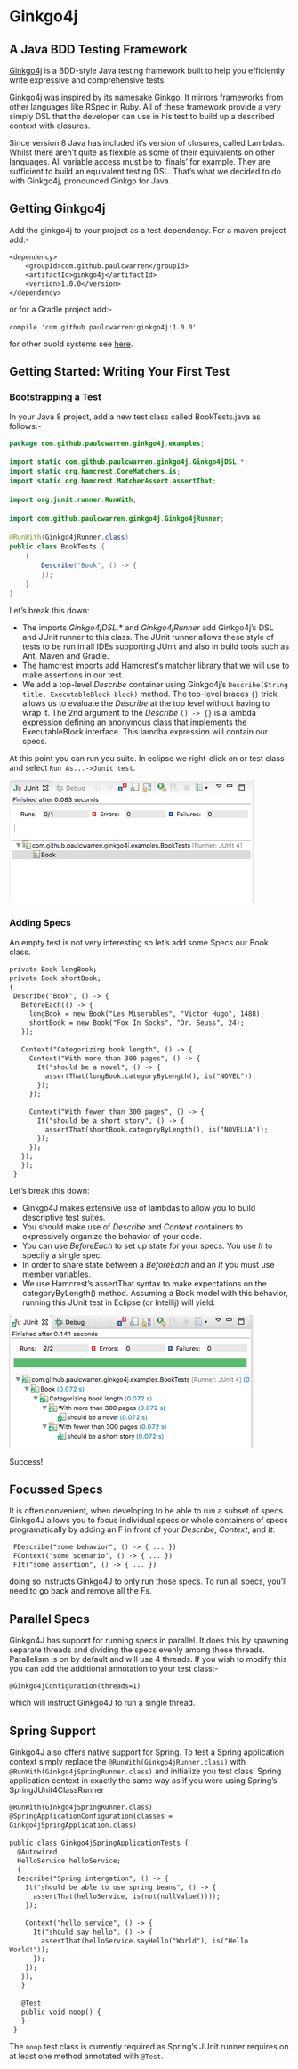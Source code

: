 # Ginkgo4j
## A Java BDD Testing Framework

[Ginkgo4j](https://github.com/paulcwarren/ginkgo4j) is a BDD-style Java testing framework built to help you efficiently write expressive and comprehensive tests.

Ginkgo4j was inspired by its namesake [Ginkgo](https://onsi.github.io/ginkgo).  It mirrors frameworks from other languages like RSpec in Ruby.  All of these framework provide a very simply DSL that the developer can use in his test to build up a described context with closures.  

Since version 8 Java has included it’s version of closures, called Lambda’s.  Whilst there aren’t quite as flexible as some of their equivalents on other languages.  All variable access must be to ‘finals’ for example.  They are sufficient to build an equivalent  testing DSL.  That’s what we decided to do with Ginkgo4j, pronounced Ginkgo for Java.

## Getting Ginkgo4j

Add the ginkgo4j to your project as a test dependency.  For a maven project add:-

```
<dependency>
    <groupId>com.github.paulcwarren</groupId>
    <artifactId>ginkgo4j</artifactId>
    <version>1.0.0</version>
</dependency>
```
or for a Gradle project add:-

`compile 'com.github.paulcwarren:ginkgo4j:1.0.0'`

for other buold systems see [here](http://search.maven.org/#artifactdetails%7Ccom.github.paulcwarren%7Cginkgo4j%7C1.0.0%7Cjar).

## Getting Started: Writing Your First Test
### Bootstrapping a Test
In your Java 8 project, add a new test class called BookTests.java as follows:-

```java
package com.github.paulcwarren.ginkgo4j.examples;

import static com.github.paulcwarren.ginkgo4j.Ginkgo4jDSL.*;
import static org.hamcrest.CoreMatchers.is;
import static org.hamcrest.MatcherAssert.assertThat;

import org.junit.runner.RunWith;

import com.github.paulcwarren.ginkgo4j.Ginkgo4jRunner;

@RunWith(Ginkgo4jRunner.class)
public class BookTests {
	{
		Describe("Book", () -> {
		});
	}
}

```
Let’s break this down:

- The imports *Ginkgo4jDSL.** and *Ginkgo4jRunner* add Ginkgo4j’s DSL and JUnit runner to this class.  The JUnit runner allows these style of tests to be run in all IDEs supporting JUnit and also in build tools such as Ant, Maven and Gradle.
- The hamcrest imports add Hamcrest's matcher library that we will use to make assertions in our test. 
- We add a top-level *Describe* container using Ginkgo4j’s `Describe(String title, ExecutableBlock block)` method.  The top-level braces `{}` trick allows us to evaluate the *Describe* at the top level without having to wrap it.  The 2nd argument to the *Describe* `() -> {}` is a lambda expression defining an anonymous class that implements the ExecutableBlock interface.  This lamdba expression will contain our specs.  

At this point you can run you suite.  In eclipse we right-click on or test class and select `Run As...->Junit test`.

![First Run](first-run.png)
### Adding Specs

An empty test is not very interesting so let’s add some Specs our Book class.

```
private Book longBook;
private Book shortBook;
{
 Describe("Book", () -> {
   BeforeEach(() -> {
     longBook = new Book("Les Miserables", "Victor Hugo", 1488);
     shortBook = new Book("Fox In Socks", "Dr. Seuss", 24);
   });

   Context("Categorizing book length", () -> {
     Context("With more than 300 pages", () -> {
       It("should be a novel", () -> {
         assertThat(longBook.categoryByLength(), is("NOVEL"));
       });
     });

     Context("With fewer than 300 pages", () -> {
       It("should be a short story", () -> {
         assertThat(shortBook.categoryByLength(), is("NOVELLA"));
       });
     });
   });
   });
 }
```

Let’s break this down:

- Ginkgo4J makes extensive use of lambdas to allow you to build descriptive test suites.
- You should make use of *Describe* and *Context* containers to expressively organize the behavior of your code.
- You can use *BeforeEach* to set up state for your specs. You use *It* to specify a single spec.
- In order to share state between a *BeforeEach* and an *It* you must use member variables.
- We use Hamcrest’s assertThat syntax to make expectations on the categoryByLength() method.
Assuming a Book model with this behavior, running this JUnit test in Eclipse (or Intellij) will yield:

![Second Run](second-run.png)

Success!

## Focussed Specs

It is often convenient, when developing to be able to run a subset of specs. Ginkgo4J allows you to focus individual specs or whole containers of specs programatically by adding an F in front of your *Describe*, *Context*, and *It*:

```
 FDescribe("some behavior", () -> { ... })
 FContext("some scenario", () -> { ... })
 FIt("some assertion", () -> { ... })
```

doing so instructs Ginkgo4J to only run those specs. To run all specs, you’ll need to go back and remove all the Fs.

## Parallel Specs

Ginkgo4J has support for running specs in parallel.  It does this by spawning separate threads and dividing the specs evenly among these threads.  Parallelism is on by default and will use 4 threads.  If you wish to modify this you can add the additional annotation to your test class:-

```
@Ginkgo4jConfiguration(threads=1)
```
which will instruct Ginkgo4J to run a single thread.

## Spring Support

Ginkgo4J also offers native support for Spring.  To test a Spring application context simply replace the `@RunWith(Ginkgo4jRunner.class)` with `@RunWith(Ginkgo4jSpringRunner.class)` and initialize you test class’ Spring application context in exactly the same way as if you were using Spring’s SpringJUnit4ClassRunner

```
@RunWith(Ginkgo4jSpringRunner.class)
@SpringApplicationConfiguration(classes = Ginkgo4jSpringApplication.class)

public class Ginkgo4jSpringApplicationTests {
  @Autowired
  HelloService helloService;
  {
  Describe("Spring intergation", () -> {
    It("should be able to use spring beans", () -> {
      assertThat(helloService, is(not(nullValue())));
    });

    Context("hello service", () -> {
      It("should say hello", () -> {
        assertThat(helloService.sayHello("World"), is("Hello World!"));
      });
    });
   });
   }

   @Test
   public void noop() {
   }
 }
```

The `noop` test class is currently required as Spring’s JUnit runner requires on at least one method annotated with `@Test`.
